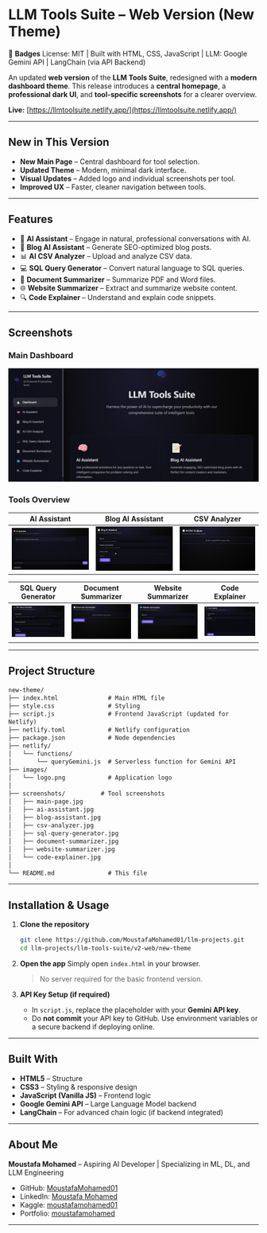 # LLM Tools Suite – Web Version (New Theme)

📛 **Badges**
License: MIT | Built with HTML, CSS, JavaScript | LLM: Google Gemini API | LangChain (via API Backend)

An updated **web version** of the **LLM Tools Suite**, redesigned with a **modern dashboard theme**.
This release introduces a **central homepage**, a **professional dark UI**, and **tool-specific screenshots** for a clearer overview.

**Live:** [https://llmtoolsuite.netlify.app/](https://llmtoolsuite.netlify.app/)

---

## New in This Version

* **New Main Page** – Central dashboard for tool selection.
* **Updated Theme** – Modern, minimal dark interface.
* **Visual Updates** – Added logo and individual screenshots per tool.
* **Improved UX** – Faster, cleaner navigation between tools.

---

## Features

* 🧠 **AI Assistant** – Engage in natural, professional conversations with AI.
* 📝 **Blog AI Assistant** – Generate SEO-optimized blog posts.
* 📊 **AI CSV Analyzer** – Upload and analyze CSV data.
* 💻 **SQL Query Generator** – Convert natural language to SQL queries.
* 📄 **Document Summarizer** – Summarize PDF and Word files.
* 🌐 **Website Summarizer** – Extract and summarize website content.
* 🔍 **Code Explainer** – Understand and explain code snippets.

---

## Screenshots

### Main Dashboard
![Main Page](screenshots/main-page.jpg)

### Tools Overview
| AI Assistant | Blog AI Assistant | CSV Analyzer |
|-------------|-----------------|--------------|
| ![AI Assistant](screenshots/ai-assistant.jpg) | ![Blog Assistant](screenshots/blog-assistant.jpg) | ![CSV Analyzer](screenshots/csv-analyzer.jpg) |

| SQL Query Generator | Document Summarizer | Website Summarizer | Code Explainer |
|-------------------|------------------|------------------|----------------|
| ![SQL Generator](screenshots/sql-query-generator.jpg) | ![Document Summarizer](screenshots/document-summarizer.jpg) | ![Website Summarizer](screenshots/website-summarizer.jpg) | ![Code Explainer](screenshots/code-explainer.jpg) |

---

## Project Structure

```
new-theme/
├── index.html              # Main HTML file
├── style.css               # Styling
├── script.js               # Frontend JavaScript (updated for Netlify)
├── netlify.toml            # Netlify configuration
├── package.json            # Node dependencies
├── netlify/
│   └── functions/
│       └── queryGemini.js  # Serverless function for Gemini API
├── images/
│   └── logo.png            # Application logo
│
├── screenshots/          # Tool screenshots
│   ├── main-page.jpg
│   ├── ai-assistant.jpg
│   ├── blog-assistant.jpg
│   ├── csv-analyzer.jpg
│   ├── sql-query-generator.jpg
│   ├── document-summarizer.jpg
│   ├── website-summarizer.jpg
│   └── code-explainer.jpg
│
└── README.md               # This file
```

---

## Installation & Usage

1. **Clone the repository**

   ```bash
   git clone https://github.com/MoustafaMohamed01/llm-projects.git
   cd llm-projects/llm-tools-suite/v2-web/new-theme
   ```

2. **Open the app**
   Simply open `index.html` in your browser.

   > No server required for the basic frontend version.

3. **API Key Setup (if required)**

   * In `script.js`, replace the placeholder with your **Gemini API key**.
   * Do **not commit** your API key to GitHub. Use environment variables or a secure backend if deploying online.

---

## Built With

* **HTML5** – Structure
* **CSS3** – Styling & responsive design
* **JavaScript (Vanilla JS)** – Frontend logic
* **Google Gemini API** – Large Language Model backend
* **LangChain** – For advanced chain logic (if backend integrated)

---

## About Me

**Moustafa Mohamed** – Aspiring AI Developer | Specializing in ML, DL, and LLM Engineering

* GitHub: [MoustafaMohamed01](https://github.com/MoustafaMohamed01)
* LinkedIn: [Moustafa Mohamed](https://linkedin.com/in/moustafamohamed01)
* Kaggle: [moustafamohamed01](https://kaggle.com/moustafamohamed01)
* Portfolio: [moustafamohamed](https://moustafamohamed.netlify.app/)

---

